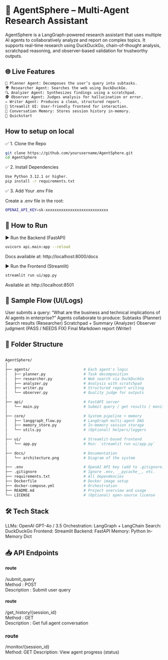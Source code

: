 # 📘 AgentSphere – Multi-Agent Research Assistant

AgentSphere is a LangGraph-powered research assistant that uses multiple AI agents to collaboratively analyze and report on complex topics. It supports real-time research using DuckDuckGo, chain-of-thought analysis, scratchpad reasoning, and observer-based validation for trustworthy outputs.

## 🌐 Live Features
```bash
🧠 Planner Agent: Decomposes the user’s query into subtasks.
🌍 Researcher Agent: Searches the web using DuckDuckGo.
🔍 Analyzer Agent: Synthesizes findings using a scratchpad.
🕵️ Observer Agent: Judges analysis for hallucination or error.
✍️ Writer Agent: Produces a clean, structured report.
📜 Streamlit UI: User-friendly frontend for interaction.
🔁 Conversation Memory: Stores session history in-memory.
🚀 Quickstart
```

## How to setup on local
✅ 1. Clone the Repo
```bash
git clone https://github.com/yourusername/AgentSphere.git
cd AgentSphere
```

✅ 2. Install Dependencies
```bash
Use Python 3.12.1 or higher.
pip install -r requirements.txt
```
✅ 3. Add Your .env File

Create a .env file in the root:
```bash
OPENAI_API_KEY=sk-xxxxxxxxxxxxxxxxxxxxxxxxxxxx
```

## 🧪 How to Run
▶️ Run the Backend (FastAPI)
```bash
uvicorn api.main:app --reload
```
Docs available at: http://localhost:8000/docs

▶️ Run the Frontend (Streamlit)
```bash
streamlit run ui/app.py
```
Available at: http://localhost:8501

## 🧠 Sample Flow (UI/Logs)

User submits a query:
“What are the business and technical implications of AI agents in enterprise?”
Agents collaborate to produce:
Subtasks (Planner)
Search results (Researcher)
Scratchpad + Summary (Analyzer)
Observer judgment (PASS / NEEDS FIX)
Final Markdown report (Writer)

## 🧱 Folder Structure
```bash

AgentSphere/
│
├── agents/                        # Each agent's logic
│   ├── planner.py                 # Task decomposition
│   ├── researcher.py              # Web search via DuckDuckGo
│   ├── analyzer.py                # Analysis with scratchpad
│   ├── writer.py                  # Structured report writing
│   └── observer.py                # Quality judge for outputs
│
├── api/                           # FastAPI server
│   └── main.py                    # Submit query / get results / monitor
│
├── core/                          # System pipeline + memory
│   ├── langgraph_flow.py          # LangGraph multi-agent DAG
│   ├── memory_store.py            # In-memory session storage
│   └── utils.py                   # (Optional) helpers/loggers
│
├── ui/                            # Streamlit-based frontend
│   └── app.py                     # Run: `streamlit run ui/app.py`
│
├── docs/                          # Documentation
│   └── architecture.png           # Diagram of the system
│
├── .env                           # OpenAI API key (add to .gitignore)
├── .gitignore                     # Ignore .env, __pycache__, etc.
├── requirements.txt               # All dependencies
├── Dockerfile                     # Docker image setup
├── docker-compose.yml             # Orchestration
├── README.md                      # Project overview and usage
└── LICENSE                        # (Optional) open-source license

```
## 🛠️ Tech Stack
LLMs: OpenAI GPT-4o / 3.5
Orchestration: LangGraph + LangChain
Search: DuckDuckGo
Frontend: Streamlit
Backend: FastAPI
Memory: Python In-Memory Dict

## 📥 API Endpoints
#### route
/submit_query	
Method : POST	
Description : Submit user query

#### route
/get_history/{session_id}	
Method : GET	
Description : Get full agent conversation

### route
/monitor/{session_id}	
Method: GET	
Description: View agent progress (status)